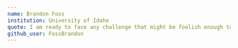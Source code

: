 ```yaml
---
name: Brandon Foss
institution: University of Idaho
quote: I am ready to face any challenge that might be foolish enough to face me.
github_user: FossBrandon
---
```

